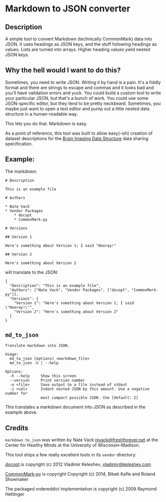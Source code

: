 # Markdown to JSON converter

## Description

A simple tool to convert Markdown (technically CommonMark) data into JSON. It uses headings as JSON keys, and the stuff following headings as values. Lists are turned into arrays. Higher heading values yield nested JSON keys.

## Why the hell would I want to do this?

Sometimes, you need to write JSON. Writing it by hand is a pain. It's a fiddly format and there are strings to escape and commas and it looks bad and you'll have validation errors and yuck. You could build a custom tool to write your particular JSON, but that's a bunch of work. You could use some JSON-specific editor, but they tend to be pretty neckbeard. Sometimes, you maybe just want to open a text editor and pump out a little nested data structure in a human-readable way.

This lets you do that. Markdown is easy.

As a point of reference, this tool was built to allow easy(-ish) creation of dataset descriptions for the [Brain Imaging Data Structure](http://bids.neuroimaging.io/) data sharing specification.


## Example:

The markdown:

```
# Description

This is an example file

# Authors

* Nate Vack
* Vendor Packages
    * docopt
    * CommonMark-py

# Versions

## Version 1

Here's something about Version 1; I said "Hooray!"

## Version 2

Here's something about Version 2
```

will translate to the JSON:

```
{
  "Description": "This is an example file",
  "Authors": ["Nate Vack", "Vendor Packages", ["docopt", "CommonMark-py"]],
  "Versions": {
    "Version 1": "Here's something about Version 1; I said \"Hooray!\"",
    "Version 2": "Here's something about Version 2"
  }
}
```

## `md_to_json`

```
Translate markdown into JSON.

Usage:
  md_to_json [options] <markdown_file>
  md_to_json -h | --help

Options:
  -h --help     Show this screen
  --version     Print version number
  -o <file>     Save output to a file instead of stdout
  -i <val>      Indent nested JSON by this amount. Use a negative number for
                most compact possible JSON. the [default: 2]
```

This translates a markdown document into JSON as described in the example above.

## Credits

`markdown_to_json` was written by Nate Vack <njvack@freshforever.net> at the Center for Healthy Minds at the University of Wisconsin–Madison.

This tool ships a few really excellent tools in its `vendor` directory:

[docopt](https://github.com/docopt/docopt) is copyright (c) 2012 Vladimir Keleshev, <vladimir@keleshev.com>

[CommonMark-py](https://github.com/rolandshoemaker/CommonMark-py) is copyright Copyright (c) 2014, Bibek Kafle and Roland Shoemaker

The packaged ordereddict implementation is copyright (c) 2009 Raymond Hettinger